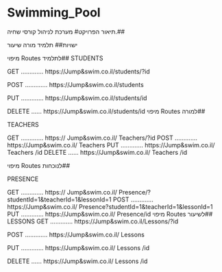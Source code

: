 # Swimming_Pool
תיאור הפרויקט#
מערכת לניהול קורסי שחיה.##

ישויות##
תלמיד
מורה
שיעור


מיפוי Routes לתלמיד##
STUDENTS

GET ............. https://Jump&swim.co.il/students/?id

POST ............. https://Jump&swim.co.il/students

PUT ............. https://Jump&swim.co.il/students/id

DELETE ...... https://Jump&swim.co.il/students/id
מיפוי Routes למורה##

TEACHERS

GET ............. https:// Jump&swim.co.il/ Teachers/?id
POST ............. https://Jump&swim.co.il/ Teachers
PUT ............. https://Jump&swim.co.il/ Teachers /id
DELETE ...... https://Jump&swim.co.il/ Teachers /id


מיפוי Routes לנוכחות##

PRESENCE

GET ............. https:// Jump&swim.co.il/ Presence/?studentId=1&teacherId=1&lessonId=1
POST ............. https://Jump&swim.co.il/ Presence?studentId=1&teacherId=1&lessonId=1
PUT ............. https://Jump&swim.co.il/ Presence/id
מיפוי Routes לשיעור##
LESSONS
GET ............. https://Jump&swim.co.il/Lessons/?id

POST ............. https://Jump&swim.co.il/ Lessons

PUT ............. https://Jump&swim.co.il/ Lessons /id

DELETE ...... https://Jump&swim.co.il/ Lessons /id
